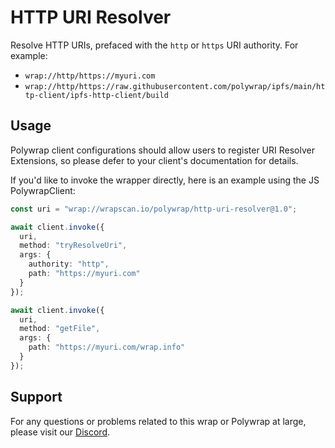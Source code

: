 # HTTP URI Resolver
Resolve HTTP URIs, prefaced with the `http` or `https` URI authority. For example:
- `wrap://http/https://myuri.com`
- `wrap://http/https://raw.githubusercontent.com/polywrap/ipfs/main/http-client/ipfs-http-client/build`

## Usage
Polywrap client configurations should allow users to register URI Resolver Extensions, so please defer to your client's documentation for details.

If you'd like to invoke the wrapper directly, here is an example using the JS PolywrapClient:

```typescript
const uri = "wrap://wrapscan.io/polywrap/http-uri-resolver@1.0";

await client.invoke({
  uri,
  method: "tryResolveUri",
  args: {
    authority: "http",
    path: "https://myuri.com"
  }
});

await client.invoke({
  uri,
  method: "getFile",
  args: {
    path: "https://myuri.com/wrap.info"
  }
});
```

## Support

For any questions or problems related to this wrap or Polywrap at large, please visit our [Discord](https://discord.polywrap.io).
